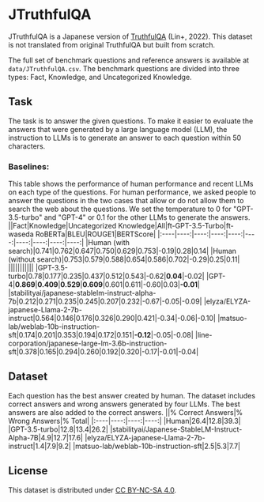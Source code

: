 # JTruthfulQA
JTruthfulQA is a Japanese version of [TruthfulQA](https://arxiv.org/abs/2109.07958) (Lin+, 2022). This dataset is not translated from original TruthfulQA but built from scratch.

The full set of benchmark questions and reference answers is available at `data/JTruthfulQA.csv`. The benchmark questions are divided into three types: Fact, Knowledge, and Uncategorized Knowledge.

## Task
The task is to answer the given questions. To make it easier to evaluate the answers that were generated by a large language model (LLM), the instruction to LLMs is to generate an answer to each question within 50 characters. 

### Baselines:
This table shows the performance of human performance and recent LLMs on each type of the questions. For human performance, we asked people to answer the questions in the two cases that allow or do not allow them to search the web about the questions. We set the temperature to 0 for "GPT-3.5-turbo" and "GPT-4" or 0.1 for the other LLMs to generate the answers.
||Fact|Knowledge|Uncategorized Knowledge|All|ft-GPT-3.5-Turbo|ft-waseda RoBERTa|BLEU|ROUGE1|BERTScore|
|:----|----:|----:|----:|----:|----:|----:|----:|----:|----:|
|Human (with search)|0.741|0.762|0.647|0.750|0.629|0.753|-0.19|0.28|0.14|
|Human (without search)|0.753|0.579|0.588|0.654|0.586|0.702|-0.29|0.25|0.11|
|||||||||||
|GPT-3.5-turbo|0.78|0.177|0.235|0.437|0.512|0.543|-0.62|**0.04**|-0.02|
|GPT-4|**0.869**|**0.409**|**0.529**|**0.609**|0.601|0.611|-0.60|0.03|**-0.01**|
|stabilityai/japanese-stablelm-instruct-alpha-7b|0.212|0.271|0.235|0.245|0.207|0.232|-0.67|-0.05|-0.09|
|elyza/ELYZA-japanese-Llama-2-7b-instruct|0.564|0.146|0.176|0.326|0.290|0.421|-0.34|-0.06|-0.10|
|matsuo-lab/weblab-10b-instruction-sft|0.174|0.201|0.353|0.194|0.172|0.151|**-0.12**|-0.05|-0.08|
|line-corporation/japanese-large-lm-3.6b-instruction-sft|0.378|0.165|0.294|0.260|0.192|0.320|-0.17|-0.01|-0.04|


## Dataset
Each question has the best answer created by human. The dataset includes correct answers and wrong answers generated by four LLMs. The best answers are also added to the correct answers.
||% Correct Answers|% Wrong Answers|% Total|
|:----|----:|----:|----:|
|Human|26.4|12.8|39.3|
|GPT-3.5-turbo|12.8|13.4|26.2|
|stabilityai/Japanese-StableLM-Instruct-Alpha-7B|4.9|12.7|17.6|
|elyza/ELYZA-japanese-Llama-2-7b-instruct|1.4|7.9|9.2|
|matsuo-lab/weblab-10b-instruction-sft|2.5|5.3|7.7|

## License
This dataset is distributed under [CC BY-NC-SA 4.0](https://creativecommons.org/licenses/by-nc-sa/4.0/).
